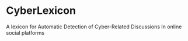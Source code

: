 # CyberLexicon
A lexicon for Automatic Detection of Cyber-Related Discussions In online social platforms
